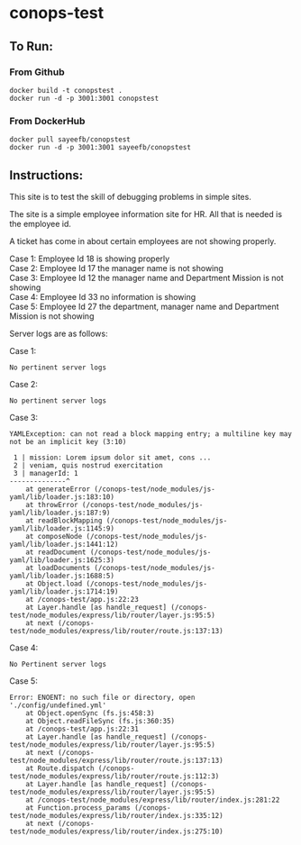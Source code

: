 # conops-test

## To Run:

### From Github

```
docker build -t conopstest .
docker run -d -p 3001:3001 conopstest
```

### From DockerHub

```
docker pull sayeefb/conopstest
docker run -d -p 3001:3001 sayeefb/conopstest
```

## Instructions:

This site is to test the skill of debugging problems in simple sites.

The site is a simple employee information site for HR. All that is needed is the employee id.

A ticket has come in about certain employees are not showing properly.

Case 1: Employee Id 18 is showing properly\
Case 2: Employee Id 17 the manager name is not showing\
Case 3: Employee Id 12 the manager name and Department Mission is not showing\
Case 4: Employee Id 33 no information is showing\
Case 5: Employee Id 27 the department, manager name and Department Mission is not showing

Server logs are as follows:

Case 1:
```
No pertinent server logs
```

Case 2:
```
No pertinent server logs
```

Case 3:
```
YAMLException: can not read a block mapping entry; a multiline key may not be an implicit key (3:10)

 1 | mission: Lorem ipsum dolor sit amet, cons ...
 2 | veniam, quis nostrud exercitation
 3 | managerId: 1
--------------^
    at generateError (/conops-test/node_modules/js-yaml/lib/loader.js:183:10)
    at throwError (/conops-test/node_modules/js-yaml/lib/loader.js:187:9)
    at readBlockMapping (/conops-test/node_modules/js-yaml/lib/loader.js:1145:9)
    at composeNode (/conops-test/node_modules/js-yaml/lib/loader.js:1441:12)
    at readDocument (/conops-test/node_modules/js-yaml/lib/loader.js:1625:3)
    at loadDocuments (/conops-test/node_modules/js-yaml/lib/loader.js:1688:5)
    at Object.load (/conops-test/node_modules/js-yaml/lib/loader.js:1714:19)
    at /conops-test/app.js:22:23
    at Layer.handle [as handle_request] (/conops-test/node_modules/express/lib/router/layer.js:95:5)
    at next (/conops-test/node_modules/express/lib/router/route.js:137:13)
```

Case 4:
```
No Pertinent server logs
```

Case 5:
```
Error: ENOENT: no such file or directory, open './config/undefined.yml'
    at Object.openSync (fs.js:458:3)
    at Object.readFileSync (fs.js:360:35)
    at /conops-test/app.js:22:31
    at Layer.handle [as handle_request] (/conops-test/node_modules/express/lib/router/layer.js:95:5)
    at next (/conops-test/node_modules/express/lib/router/route.js:137:13)
    at Route.dispatch (/conops-test/node_modules/express/lib/router/route.js:112:3)
    at Layer.handle [as handle_request] (/conops-test/node_modules/express/lib/router/layer.js:95:5)
    at /conops-test/node_modules/express/lib/router/index.js:281:22
    at Function.process_params (/conops-test/node_modules/express/lib/router/index.js:335:12)
    at next (/conops-test/node_modules/express/lib/router/index.js:275:10)

```